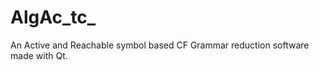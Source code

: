 AlgAc_tc_
=========

An Active and Reachable symbol based CF Grammar reduction software made with Qt.